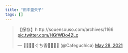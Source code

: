 ```yaml
---
title: "田中亜矢子"
tags: []
---
```


<blockquote class="twitter-tweet"><p lang="fr" dir="ltr">【保存】h ttp://souensouso.com/archives/1166 <a href="https://t.co/HGfWDo42Lx">pic.twitter.com/HGfWDo42Lx</a></p>&mdash; 🏳️‍🌈🏳️‍⚧️ぐち香🏳️‍⚧️🏳️‍🌈 (@Cafeguchica) <a href="https://twitter.com/Cafeguchica/status/1398252485496643584?ref_src=twsrc%5Etfw">May 28, 2021</a></blockquote> <script async src="https://platform.twitter.com/widgets.js" charset="utf-8"></script>